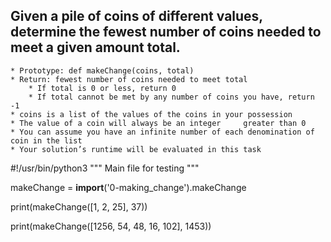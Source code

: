 ## Given a pile of coins of different values, determine the fewest number of coins needed to meet a given amount total.

    * Prototype: def makeChange(coins, total)
    * Return: fewest number of coins needed to meet total
        * If total is 0 or less, return 0
        * If total cannot be met by any number of coins you have, return -1
    * coins is a list of the values of the coins in your possession
    * The value of a coin will always be an integer     greater than 0
    * You can assume you have an infinite number of each denomination of coin in the list
    * Your solution’s runtime will be evaluated in this task

#!/usr/bin/python3
"""
Main file for testing
"""

makeChange = __import__('0-making_change').makeChange

print(makeChange([1, 2, 25], 37))

print(makeChange([1256, 54, 48, 16, 102], 1453))

